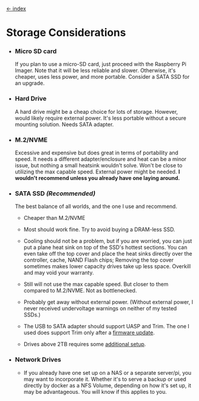 [<- index](/README.md)
# Storage Considerations

* ### Micro SD card
    If you plan to use a micro-SD card, just proceed with the Raspberry Pi Imager. Note that it will be less reliable and slower. Otherwise, it's cheaper, uses less power, and more portable. Consider a SATA SSD for an upgrade.

* ### Hard Drive
    A hard drive might be a cheap choice for lots of storage. However, would likely require external power. It's less portable without a secure mounting solution. Needs SATA adapter.

* ### M.2/NVME
    Excessive and expensive but does great in terms of portability and speed. It needs a different adapter/enclosure and heat can be a minor issue, but nothing a small heatsink wouldn't solve. Won't be close to utilizing the max capable speed. External power might be needed. **I wouldn't recommend unless you already have one laying around.** 

* ### SATA SSD *(Recommended)*
    The best balance of all worlds, and the one I use and recommend.

    * Cheaper than M.2/NVME

    * Most should work fine. Try to avoid buying a DRAM-less SSD. 

    * Cooling should not be a problem, but if you are worried, you can just put a plane heat sink on top of the SSD's hottest sections. You can even take off the top cover and place the heat sinks directly over the controller, cache, NAND Flash chips; Removing the top cover sometimes makes lower capacity drives take up less space. Overkill and may void your warranty.

    * Still will not use the max capable speed. But closer to them compared to M.2/NVME. Not as bottlenecked.

    * Probably get away without external power. (Without external power, I never received undervoltage warnings on neither of my tested SSDs.)

    * The USB to SATA adapter should support UASP and Trim. The one I used does support Trim only after a [firmware update](/docs/SSD/SATA%20Adapter%20Nonsense.md).

    * Drives above 2TB requires some [additional setup](/docs/SSD/SATA%20SSD%20Setup.md).

* ### Network Drives
    * If you already have one set up on a NAS or a separate server/pi, you may want to incorporate it. Whether it's to serve a backup or used directly by docker as a NFS Volume, depending on how it's set up, it may be advantageous. You will know if this applies to you.
